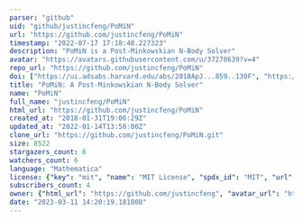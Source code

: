 ```yaml
---
parser: "github"
uid: "github/justincfeng/PoMiN"
url: "https://github.com/justincfeng/PoMiN"
timestamp: "2022-07-17 17:18:48.227323"
description: "PoMiN is a Post-Minkowskian N-Body Solver"
avatar: "https://avatars.githubusercontent.com/u/37278639?v=4"
repo_url: "https://github.com/justincfeng/PoMiN"
doi: ["https://ui.adsabs.harvard.edu/abs/2018ApJ...859..130F", "https://ui.adsabs.harvard.edu/abs/2018ascl.soft05011F/abstract"]
title: "PoMiN: A Post-Minkowskian N-Body Solver"
name: "PoMiN"
full_name: "justincfeng/PoMiN"
html_url: "https://github.com/justincfeng/PoMiN"
created_at: "2018-01-31T19:06:29Z"
updated_at: "2022-01-14T13:50:00Z"
clone_url: "https://github.com/justincfeng/PoMiN.git"
size: 8522
stargazers_count: 6
watchers_count: 6
language: "Mathematica"
license: {"key": "mit", "name": "MIT License", "spdx_id": "MIT", "url": "https://api.github.com/licenses/mit", "node_id": "MDc6TGljZW5zZTEz"}
subscribers_count: 4
owner: {"html_url": "https://github.com/justincfeng", "avatar_url": "https://avatars.githubusercontent.com/u/37278639?v=4", "login": "justincfeng", "type": "User"}
date: "2023-03-11 14:20:19.181808"
---
```

